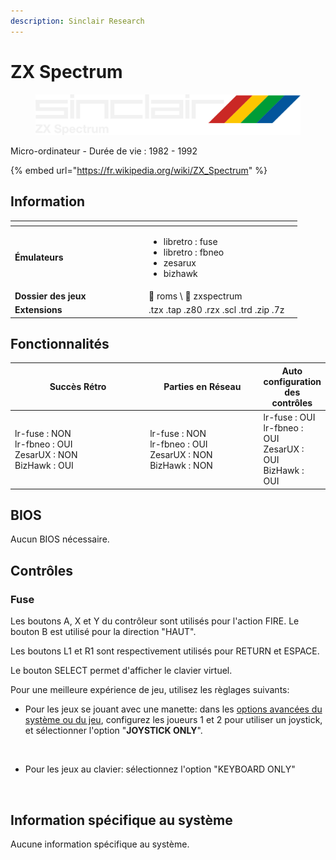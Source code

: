 ```yaml
---
description: Sinclair Research
---
```


# ZX Spectrum

<div align="left">

<figure><picture><source srcset="https://raw.githubusercontent.com/fabricecaruso/es-theme-carbon/91d85c7849cc550b0cac4e75cb8e0923d3b61b5e/art/logos/zxspectrum-w.svg" media="(prefers-color-scheme: dark)"><img src="https://raw.githubusercontent.com/fabricecaruso/es-theme-carbon/52ff37c9e265587d006945a2ba695b5a962b3a3d/art/logos/zxspectrum.svg" alt=""></picture><figcaption></figcaption></figure>

</div>

Micro-ordinateur - Durée de vie : 1982 - 1992

{% embed url="https://fr.wikipedia.org/wiki/ZX_Spectrum" %}

## Information

<table data-header-hidden><thead><tr><th width="200"></th><th></th><th data-hidden></th></tr></thead><tbody><tr><td><strong>Émulateurs</strong></td><td><ul><li>libretro : fuse</li><li>libretro : fbneo</li><li>zesarux</li><li>bizhawk</li></ul></td><td></td></tr><tr><td><strong>Dossier des jeux</strong></td><td><span data-gb-custom-inline data-tag="emoji" data-code="1f4c1">📁</span> roms \ <span data-gb-custom-inline data-tag="emoji" data-code="1f4c2">📂</span> zxspectrum</td><td></td></tr><tr><td><strong>Extensions</strong></td><td>.tzx .tap .z80 .rzx .scl .trd .zip .7z</td><td></td></tr></tbody></table>

## Fonctionnalités

<table><thead><tr><th width="245">Succès Rétro</th><th width="200">Parties en Réseau</th><th>Auto configuration des contrôles</th></tr></thead><tbody><tr><td>lr-fuse : NON<br>lr-fbneo : OUI<br>ZesarUX : NON<br>BizHawk : OUI</td><td>lr-fuse : NON<br>lr-fbneo : OUI<br>ZesarUX : NON<br>BizHawk : NON</td><td>lr-fuse : OUI<br>lr-fbneo : OUI<br>ZesarUX : OUI<br>BizHawk : OUI</td></tr></tbody></table>

## BIOS

Aucun BIOS nécessaire.

## Contrôles

### Fuse

Les boutons A, X et Y du contrôleur sont utilisés pour l'action FIRE. Le bouton B est utilisé pour la direction "HAUT".

Les boutons L1 et R1 sont respectivement utilisés pour RETURN et ESPACE.&#x20;

Le bouton SELECT permet d'afficher le clavier virtuel.

Pour une meilleure expérience de jeu, utilisez les règlages suivants:

* Pour les jeux se jouant avec une manette: dans les [options avancées du système ou du jeu](../../../../navigation/view-options.md#configuration-avancee-du-systeme), configurez les joueurs 1 et 2 pour utiliser un joystick, et sélectionner l'option "**JOYSTICK ONLY**".&#x20;

<div align="left">

<figure><img src="https://i.imgur.com/jcvR7EB.png" alt=""><figcaption></figcaption></figure>

</div>

* Pour les jeux au clavier: sélectionnez l'option "KEYBOARD ONLY"

<div align="left">

<figure><img src="https://i.imgur.com/E0ljqDh.png" alt=""><figcaption></figcaption></figure>

</div>

## Information spécifique au système

Aucune information spécifique au système.
